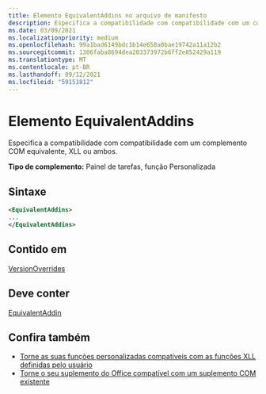 ```yaml
---
title: Elemento EquivalentAddins no arquivo de manifesto
description: Especifica a compatibilidade com compatibilidade com um complemento COM equivalente, XLL ou ambos.
ms.date: 03/09/2021
ms.localizationpriority: medium
ms.openlocfilehash: 99a1bad6149bdc1b14e658a0bae19742a11a12b2
ms.sourcegitcommit: 1306faba8694dea203373972b6ff2e852429a119
ms.translationtype: MT
ms.contentlocale: pt-BR
ms.lasthandoff: 09/12/2021
ms.locfileid: "59151812"
---
```

# <a name="equivalentaddins-element"></a>Elemento EquivalentAddins

Especifica a compatibilidade com compatibilidade com um complemento COM equivalente, XLL ou ambos.

**Tipo de complemento:** Painel de tarefas, função Personalizada

## <a name="syntax"></a>Sintaxe

```XML
<EquivalentAddins>
...  
</EquivalentAddins>  
```

## <a name="contained-in"></a>Contido em

[VersionOverrides](versionoverrides.md)

## <a name="must-contain"></a>Deve conter

[EquivalentAddin](equivalentaddin.md)

## <a name="see-also"></a>Confira também

- [Torne as suas funções personalizadas compatíveis com as funções XLL definidas pelo usuário](../../excel/make-custom-functions-compatible-with-xll-udf.md)
- [Torne o seu suplemento do Office compatível com um suplemento COM existente](../../develop/make-office-add-in-compatible-with-existing-com-add-in.md)